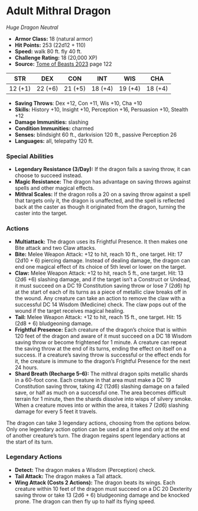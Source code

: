 # Adult Mithral Dragon

*Huge* *Dragon* *Neutral*

- **Armor Class:** 18 (natural armor)
- **Hit Points:** 253 (22d12 + 110)
- **Speed:** walk 80 ft. fly 40 ft.
- **Challenge Rating:** 18 (20,000 XP)
- **Source:** [Tome of Beasts 2023](https://koboldpress.com/kpstore/product/tome-of-beasts-1-2023-edition/) page 122

| STR | DEX | CON | INT | WIS | CHA |
| --- | --- | --- | --- | --- | --- |
| 12 (+1) | 22 (+6) | 21 (+5) | 18 (+4) | 19 (+4) | 18 (+4) |

- **Saving Throws**: Dex +12, Con +11, Wis +10, Cha +10
- **Skills:** History +10, Insight +10, Perception +16, Persuasion +10, Stealth +12
- **Damage Immunities:** slashing
- **Condition Immunities:** charmed
- **Senses:** blindsight 60 ft., darkvision 120 ft., passive Perception 26
- **Languages:** all, telepathy 120 ft.
### Special Abilities
- **Legendary Resistance (3/Day):** If the dragon fails a saving throw, it can choose to succeed instead.
- **Magic Resistance:** The dragon has advantage on saving throws against spells and other magical effects.
- **Mithral Scales:** If the dragon rolls a 20 on a saving throw against a spell that targets only it, the dragon is unaffected, and the spell is reflected back at the caster as though it originated from the dragon, turning the caster into the target.
### Actions
- **Multiattack:** The dragon uses its Frightful Presence. It then makes one Bite attack and two Claw attacks.
- **Bite:** Melee Weapon Attack: +12 to hit, reach 10 ft., one target. Hit: 17 (2d10 + 6) piercing damage. Instead of dealing damage, the dragon can end one magical effect of its choice of 5th level or lower on the target.
- **Claw:** Melee Weapon Attack: +12 to hit, reach 5 ft., one target. Hit: 13 (2d6 +6) slashing damage, and if the target isn’t a Construct or Undead, it must succeed on a DC 19 Constitution saving throw or lose 7 (2d6) hp at the start of each of its turns as a piece of metallic claw breaks off in the wound. Any creature can take an action to remove the claw with a successful DC 14 Wisdom (Medicine) check. The claw pops out of the wound if the target receives magical healing.
- **Tail:** Melee Weapon Attack: +12 to hit, reach 15 ft., one target. Hit: 15 (2d8 + 6) bludgeoning damage.
- **Frightful Presence:** Each creature of the dragon’s choice that is within 120 feet of the dragon and aware of it must succeed on a DC 18 Wisdom saving throw or become frightened for 1 minute. A creature can repeat the saving throw at the end of its turns, ending the effect on itself on a success. If a creature’s saving throw is successful or the effect ends for it, the creature is immune to the dragon’s Frightful Presence for the next 24 hours.
- **Shard Breath (Recharge 5–6):** The mithral dragon spits metallic shards in a 60-foot cone. Each creature in that area must make a DC 19 Constitution saving throw, taking 42 (12d6) slashing damage on a failed save, or half as much on a successful one. The area becomes difficult terrain for 1 minute, then the shards dissolve into wisps of silvery smoke. When a creature moves into or within the area, it takes 7 (2d6) slashing damage for every 5 feet it travels.

The dragon can take 3 legendary actions, choosing from the options below. Only one legendary action option can be used at a time and only at the end of another creature’s turn. The dragon regains spent legendary actions at the start of its turn.
### Legendary Actions
- **Detect:** The dragon makes a Wisdom (Perception) check.
- **Tail Attack:** The dragon makes a Tail attack.
- **Wing Attack (Costs 2 Actions):** The dragon beats its wings. Each creature within 10 feet of the dragon must succeed on a DC 20 Dexterity saving throw or take 13 (2d6 + 6) bludgeoning damage and be knocked prone. The dragon can then fly up to half its flying speed.
